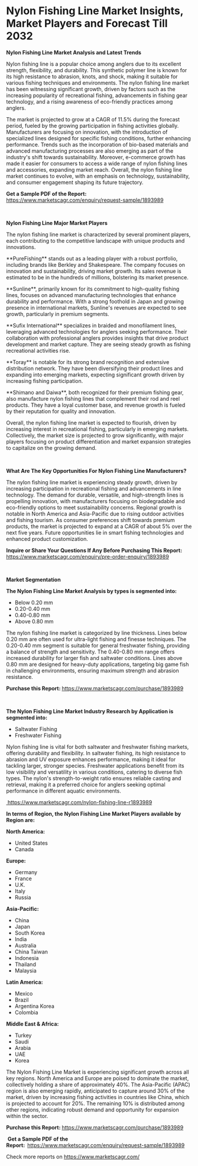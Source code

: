 <p><h1>Nylon Fishing Line Market Insights, Market Players and Forecast Till 2032</h1></p><p><strong>Nylon Fishing Line Market Analysis and Latest Trends</strong></p>
<p><p>Nylon fishing line is a popular choice among anglers due to its excellent strength, flexibility, and durability. This synthetic polymer line is known for its high resistance to abrasion, knots, and shock, making it suitable for various fishing techniques and environments. The nylon fishing line market has been witnessing significant growth, driven by factors such as the increasing popularity of recreational fishing, advancements in fishing gear technology, and a rising awareness of eco-friendly practices among anglers.</p><p>The market is projected to grow at a CAGR of 11.5% during the forecast period, fueled by the growing participation in fishing activities globally. Manufacturers are focusing on innovation, with the introduction of specialized lines designed for specific fishing conditions, further enhancing performance. Trends such as the incorporation of bio-based materials and advanced manufacturing processes are also emerging as part of the industry's shift towards sustainability. Moreover, e-commerce growth has made it easier for consumers to access a wide range of nylon fishing lines and accessories, expanding market reach. Overall, the nylon fishing line market continues to evolve, with an emphasis on technology, sustainability, and consumer engagement shaping its future trajectory.</p></p>
<p><strong>Get a Sample PDF of the Report:&nbsp;</strong> <a href="https://www.marketscagr.com/enquiry/request-sample/1893989?utm_campaign=2236&utm_medium=2&utm_source=Github&utm_content=ia&utm_term=09022025&utm_id=nylon-fishing-line">https://www.marketscagr.com/enquiry/request-sample/1893989</a></p>
<p>&nbsp;</p>
<p><strong>Nylon Fishing Line Major Market Players</strong></p>
<p><p>The nylon fishing line market is characterized by several prominent players, each contributing to the competitive landscape with unique products and innovations. </p><p>**PureFishing** stands out as a leading player with a robust portfolio, including brands like Berkley and Shakespeare. The company focuses on innovation and sustainability, driving market growth. Its sales revenue is estimated to be in the hundreds of millions, bolstering its market presence.</p><p>**Sunline**, primarily known for its commitment to high-quality fishing lines, focuses on advanced manufacturing technologies that enhance durability and performance. With a strong foothold in Japan and growing presence in international markets, Sunline's revenues are expected to see growth, particularly in premium segments.</p><p>**Sufix International** specializes in braided and monofilament lines, leveraging advanced technologies for anglers seeking performance. Their collaboration with professional anglers provides insights that drive product development and market capture. They are seeing steady growth as fishing recreational activities rise.</p><p>**Toray** is notable for its strong brand recognition and extensive distribution network. They have been diversifying their product lines and expanding into emerging markets, expecting significant growth driven by increasing fishing participation.</p><p>**Shimano and Daiwa**, both recognized for their premium fishing gear, also manufacture nylon fishing lines that complement their rod and reel products. They have a loyal customer base, and revenue growth is fueled by their reputation for quality and innovation. </p><p>Overall, the nylon fishing line market is expected to flourish, driven by increasing interest in recreational fishing, particularly in emerging markets. Collectively, the market size is projected to grow significantly, with major players focusing on product differentiation and market expansion strategies to capitalize on the growing demand.</p></p>
<p>&nbsp;</p>
<p><strong>What Are The Key Opportunities For Nylon Fishing Line Manufacturers?</strong></p>
<p><p>The nylon fishing line market is experiencing steady growth, driven by increasing participation in recreational fishing and advancements in line technology. The demand for durable, versatile, and high-strength lines is propelling innovation, with manufacturers focusing on biodegradable and eco-friendly options to meet sustainability concerns. Regional growth is notable in North America and Asia-Pacific due to rising outdoor activities and fishing tourism. As consumer preferences shift towards premium products, the market is projected to expand at a CAGR of about 5% over the next five years. Future opportunities lie in smart fishing technologies and enhanced product customization.</p></p>
<p><strong>Inquire or Share Your Questions If Any Before Purchasing This Report:</strong> <a href="https://www.marketscagr.com/enquiry/pre-order-enquiry/1893989?utm_campaign=2236&utm_medium=2&utm_source=Github&utm_content=ia&utm_term=09022025&utm_id=nylon-fishing-line">https://www.marketscagr.com/enquiry/pre-order-enquiry/1893989</a></p>
<p>&nbsp;</p>
<p><strong>Market Segmentation</strong></p>
<p><strong>The Nylon Fishing Line Market Analysis by types is segmented into:</strong></p>
<p><ul><li>Below 0.20 mm</li><li>0.20-0.40 mm</li><li>0.40-0.80 mm</li><li>Above 0.80 mm</li></ul></p>
<p><p>The nylon fishing line market is categorized by line thickness. Lines below 0.20 mm are often used for ultra-light fishing and finesse techniques. The 0.20-0.40 mm segment is suitable for general freshwater fishing, providing a balance of strength and sensitivity. The 0.40-0.80 mm range offers increased durability for larger fish and saltwater conditions. Lines above 0.80 mm are designed for heavy-duty applications, targeting big game fish in challenging environments, ensuring maximum strength and abrasion resistance.</p></p>
<p><strong>Purchase this Report:&nbsp;</strong><a href="https://www.marketscagr.com/purchase/1893989?utm_campaign=2236&utm_medium=2&utm_source=Github&utm_content=ia&utm_term=09022025&utm_id=nylon-fishing-line">https://www.marketscagr.com/purchase/1893989</a></p>
<p>&nbsp;</p>
<p><strong>The Nylon Fishing Line Market Industry Research by Application is segmented into:</strong></p>
<p><ul><li>Saltwater Fishing</li><li>Freshwater Fishing</li></ul></p>
<p><p>Nylon fishing line is vital for both saltwater and freshwater fishing markets, offering durability and flexibility. In saltwater fishing, its high resistance to abrasion and UV exposure enhances performance, making it ideal for tackling larger, stronger species. Freshwater applications benefit from its low visibility and versatility in various conditions, catering to diverse fish types. The nylon's strength-to-weight ratio ensures reliable casting and retrieval, making it a preferred choice for anglers seeking optimal performance in different aquatic environments.</p></p>
<p><a href="https://www.marketscagr.com/nylon-fishing-line-r1893989?utm_campaign=2236&utm_medium=2&utm_source=Github&utm_content=ia&utm_term=09022025&utm_id=nylon-fishing-line">&nbsp;https://www.marketscagr.com/nylon-fishing-line-r1893989</a></p>
<p><strong>In terms of Region, the Nylon Fishing Line Market Players available by Region are:</strong></p>
<p>
    <p> <strong> North America: </strong>
        <ul>
            <li>United States</li>
            <li>Canada</li>
        </ul>
        </p> 
    <p> <strong> Europe: </strong>
        <ul>
            <li>Germany</li>
            <li>France</li>
            <li>U.K.</li>
            <li>Italy</li>
            <li>Russia</li>
        </ul>
        </p> 
    <p> <strong> Asia-Pacific: </strong>
        <ul>
            <li>China</li>
            <li>Japan</li>
            <li>South Korea</li>
            <li>India</li>
            <li>Australia</li>
            <li>China Taiwan</li>
            <li>Indonesia</li>
            <li>Thailand</li>
            <li>Malaysia</li>
        </ul>
        </p> 
    <p> <strong> Latin America: </strong>
        <ul>
            <li>Mexico</li>
            <li>Brazil</li>
            <li>Argentina Korea</li>
            <li>Colombia</li>
        </ul>
        </p> 
    <p> <strong> Middle East & Africa: </strong>
        <ul>
            <li>Turkey</li>
            <li>Saudi</li>
            <li>Arabia</li>
            <li>UAE</li>
            <li>Korea</li>
        </ul>
    </p>
    </p>
<p><p>The Nylon Fishing Line Market is experiencing significant growth across all key regions. North America and Europe are poised to dominate the market, collectively holding a share of approximately 40%. The Asia-Pacific (APAC) region is also emerging rapidly, anticipated to capture around 30% of the market, driven by increasing fishing activities in countries like China, which is projected to account for 20%. The remaining 10% is distributed among other regions, indicating robust demand and opportunity for expansion within the sector.</p></p>
<p><strong>Purchase this Report: </strong><a href="https://www.marketscagr.com/purchase/1893989?utm_campaign=2236&utm_medium=2&utm_source=Github&utm_content=ia&utm_term=09022025&utm_id=nylon-fishing-line">https://www.marketscagr.com/purchase/1893989</a></p>
<p>&nbsp;<strong>Get a Sample PDF of the Report:&nbsp;&nbsp;</strong><a href="https://www.marketscagr.com/enquiry/request-sample/1893989?utm_campaign=2236&utm_medium=2&utm_source=Github&utm_content=ia&utm_term=09022025&utm_id=nylon-fishing-line">https://www.marketscagr.com/enquiry/request-sample/1893989</a></p>
<p><strong></strong></p>
<p>Check more reports on <a href="https://www.marketscagr.com/?utm_campaign=2236&utm_medium=2&utm_source=Github&utm_content=ia&utm_term=09022025&utm_id=nylon-fishing-line">https://www.marketscagr.com/</a></p>